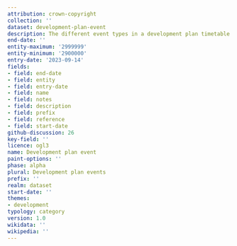 ```yaml
---
attribution: crown-copyright
collection: ''
dataset: development-plan-event
description: The different event types in a development plan timetable
end-date: ''
entity-maximum: '2999999'
entity-minimum: '2900000'
entry-date: '2023-09-14'
fields:
- field: end-date
- field: entity
- field: entry-date
- field: name
- field: notes
- field: description
- field: prefix
- field: reference
- field: start-date
github-discussion: 26
key-field: ''
licence: ogl3
name: Development plan event
paint-options: ''
phase: alpha
plural: Development plan events
prefix: ''
realm: dataset
start-date: ''
themes:
- development
typology: category
version: 1.0
wikidata: ''
wikipedia: ''
---
```

